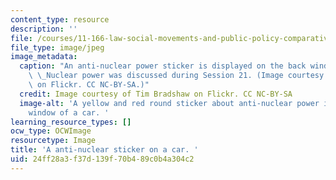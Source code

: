 ```yaml
---
content_type: resource
description: ''
file: /courses/11-166-law-social-movements-and-public-policy-comparative-and-international-experience-spring-2012/24ff28a3f37d139f70b489c0b4a304c2_11-166s12-th.jpg
file_type: image/jpeg
image_metadata:
  caption: "An anti-nuclear power sticker is displayed on the back window of a car.\
    \ \_Nuclear power was discussed during Session 21. (Image courtesy of [Tim Bradshaw](http://www.flickr.com/photos/18353284@N00/2176583334/in/photolist-4jkyoS-4tAoh3-4ABD2n-4ABUmk-4AFTWS-4AG4TW-4AG5c5-4AG5Bw-4EknCS-4EkNto-4EQi5s-4NBPco-4UXo24-554MRb-555zYU-5cbbmP-6zPSBe-6P4VDo-6P4Wdb-6P4Xcu-6SfPEn-77upPi-77yjFy-79iYHs-7n5ZZr-7n612Z-7n61p6-7n9Tw3-7n9Tyb-7n9TzL-7n9THf-7n9TKd-7n9TMw-7n9TPm-7n9TRL-7n9TTs-7n9TX5-asDZBm-asAkGz-asCXJq-asCWHd-asCWgN-asAhYV-asAmdr-asCU75-asAh5c-9CwMze-9CzLm5-9CzNaY-9CwSZa-9CwTda)\
    \ on Flickr. CC NC-BY-SA.)"
  credit: Image courtesy of Tim Bradshaw on Flickr. CC NC-BY-SA
  image-alt: 'A yellow and red round sticker about anti-nuclear power is on the back
    window of a car. '
learning_resource_types: []
ocw_type: OCWImage
resourcetype: Image
title: 'A anti-nuclear sticker on a car. '
uid: 24ff28a3-f37d-139f-70b4-89c0b4a304c2
---
```

